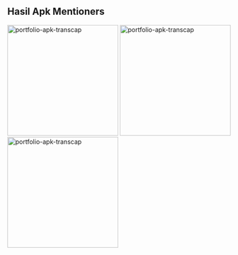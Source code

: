 ## Hasil Apk Mentioners
<img src="https://github.com/user-attachments/assets/95fac9a5-13aa-4556-8ab5-78fbc3808262" alt="portfolio-apk-transcap" width="250"/>
<img src="https://github.com/user-attachments/assets/dc81e200-6704-4a6a-9ef6-cd32c4588bb0" alt="portfolio-apk-transcap" width="250"/>
<img src="https://github.com/user-attachments/assets/96afa018-5404-4e9d-b410-93d33f4cacd6" alt="portfolio-apk-transcap" width="250"/>


